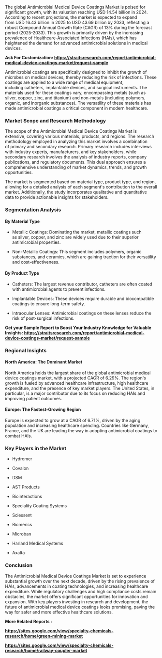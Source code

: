   <p>The global&nbsp;Antimicrobial Medical Device Coatings Market&nbsp;is poised for significant growth, with its valuation reaching&nbsp;USD 14.54 billion in 2024. According to recent projections, the market is expected to expand from&nbsp;USD 16.43 billion in 2025&nbsp;to&nbsp;USD 43.69 billion by 2033, reflecting a robust&nbsp;Compound Annual Growth Rate (CAGR) of 13%&nbsp;during the forecast period (2025-2033). This growth is primarily driven by the increasing prevalence of&nbsp;Healthcare-Associated Infections (HAIs), which has heightened the demand for advanced antimicrobial solutions in medical devices.</p>
<p><strong>Ask For Customization:&nbsp;<a href="https://straitsresearch.com/report/antimicrobial-medical-device-coatings-market/request-sample">https://straitsresearch.com/report/antimicrobial-medical-device-coatings-market/request-sample</a>&nbsp;</strong></p>
<p>Antimicrobial coatings are specifically designed to inhibit the growth of microbes on medical devices, thereby reducing the risk of infections. These coatings are applied to a wide range of medical equipment, including&nbsp;catheters, implantable devices, and surgical instruments. The materials used for these coatings vary, encompassing&nbsp;metals (such as silver, copper, zinc, and titanium)&nbsp;and&nbsp;non-metals (including polymers, organic, and inorganic substances). The versatility of these materials has made antimicrobial coatings a critical component in modern healthcare.</p>
<h3>Market Scope and Research Methodology</h3>
<p>The scope of the&nbsp;Antimicrobial Medical Device Coatings Market&nbsp;is extensive, covering various materials, products, and regions. The research methodology employed in analyzing this market involves a combination of&nbsp;primary and secondary research. Primary research includes interviews with industry experts, manufacturers, and key stakeholders, while secondary research involves the analysis of industry reports, company publications, and regulatory documents. This dual approach ensures a comprehensive understanding of market dynamics, trends, and growth opportunities.</p>
<p>The market is segmented based on&nbsp;material type, product type, and region, allowing for a detailed analysis of each segment's contribution to the overall market. Additionally, the study incorporates&nbsp;qualitative and quantitative data&nbsp;to provide actionable insights for stakeholders.</p>
<h3>Segmentation Analysis</h3>
<h4>By Material Type</h4>
<ul>
<li>
<p>Metallic Coatings: Dominating the market, metallic coatings such as&nbsp;silver, copper, and zinc&nbsp;are widely used due to their superior antimicrobial properties.</p>
</li>
<li>
<p>Non-Metallic Coatings: This segment includes&nbsp;polymers, organic substances, and ceramics, which are gaining traction for their versatility and cost-effectiveness.</p>
</li>
</ul>
<h4>By Product Type</h4>
<ul>
<li>
<p>Catheters: The largest revenue contributor, catheters are often coated with antimicrobial agents to prevent infections.</p>
</li>
<li>
<p>Implantable Devices: These devices require durable and biocompatible coatings to ensure long-term safety.</p>
</li>
<li>
<p>Intraocular Lenses: Antimicrobial coatings on these lenses reduce the risk of post-surgical infections.</p>
</li>
</ul>
<p><strong>Get your Sample Report to Boost Your Industry Knowledge for Valuable Insights:&nbsp;<a href="https://straitsresearch.com/report/antimicrobial-medical-device-coatings-market/request-sample">https://straitsresearch.com/report/antimicrobial-medical-device-coatings-market/request-sample</a>&nbsp;</strong></p>
<h3>Regional Insights</h3>
<h4>North America: The Dominant Market</h4>
<p>North America holds the largest share of the global antimicrobial medical device coatings market, with a projected&nbsp;CAGR of 6.29%. The region's growth is fueled by&nbsp;advanced healthcare infrastructure, high healthcare expenditure, and the presence of key market players. The United States, in particular, is a major contributor due to its focus on reducing HAIs and improving patient outcomes.</p>
<h4>Europe: The Fastest-Growing Region</h4>
<p>Europe is expected to grow at a&nbsp;CAGR of 6.71%, driven by the&nbsp;aging population and increasing healthcare spending. Countries like&nbsp;Germany, France, and the UK&nbsp;are leading the way in adopting antimicrobial coatings to combat HAIs.</p>
<h3>Key Players in the Market</h3>
<ul>
<li>
<p>Hydromer</p>
</li>
<li>
<p>Covalon</p>
</li>
<li>
<p>DSM</p>
</li>
<li>
<p>AST Products</p>
</li>
<li>
<p>Biointeractions</p>
</li>
<li>
<p>Speciality Coating Systems</p>
</li>
<li>
<p>Sciessent</p>
</li>
<li>
<p>Biomerics</p>
</li>
<li>
<p>Microban</p>
</li>
<li>
<p>Harland Medical Systems</p>
</li>
<li>
<p>Axalta</p>
</li>
</ul>
<h3>Conclusion</h3>
<p>The&nbsp;Antimicrobial Medical Device Coatings Market&nbsp;is set to experience substantial growth over the next decade, driven by the&nbsp;rising prevalence of HAIs, advancements in coating technologies, and increasing healthcare expenditure. While regulatory challenges and high compliance costs remain obstacles, the market offers significant opportunities for innovation and expansion. With key players investing in research and development, the future of antimicrobial medical device coatings looks promising, paving the way for safer and more effective healthcare solutions.</p>
<p><strong>More Related Reports :&nbsp;</strong></p>
<p><strong><a href="https://sites.google.com/view/specialty-chemicals-research/home/green-mining-market">https://sites.google.com/view/specialty-chemicals-research/home/green-mining-market</a></strong></p>
<p><strong><a href="https://sites.google.com/view/specialty-chemicals-research/home/railway-coupler-market">https://sites.google.com/view/specialty-chemicals-research/home/railway-coupler-market</a><br /></strong></p>
